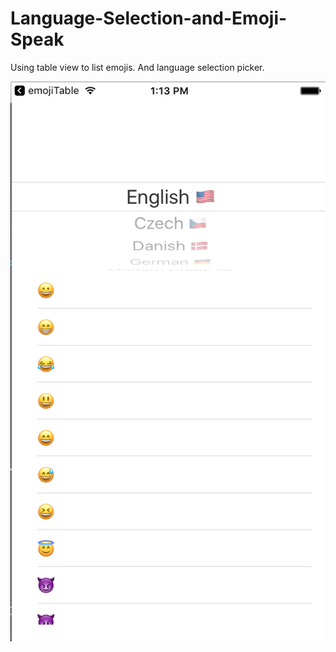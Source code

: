 # Language-Selection-and-Emoji-Speak

Using table view to list emojis. And language selection picker. 

![Image of Screenshot](https://github.com/sings257/Language-Selection-and-Emoji-Speak/blob/master/PickerTableExample/Assets.xcassets/Screen%20Shot%202016-10-13%20at%201.13.04%20PM.png)
